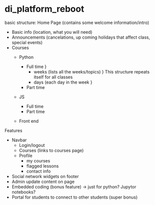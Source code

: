 # di_platform_reboot

basic structure: 
Home Page (contains some welcome information/intro)
- Basic info (location, what you will need)
- Announcements (cancelations, up coming holidays that affect class, special events)
- Courses
   - Python
      - Full time                                  }
          - weeks (lists all the weeks/topics)     } This structure repeats itself for all classes
          - days (each day in the week             }
      - Part time 
   - JS
      - Full time
      - Part time
   
   - Front end
  

Features
- Navbar
    - Login/logout
    - Courses (links to courses page)
    - Profile
        - my courses
        - flagged lessons
        - contact info
- Social network widgets on footer
- Admin update content on page
- Embedded coding (bonus feature) -> just for python? Jupytor notebooks?
- Portal for students to connect to other students (super bonus)
